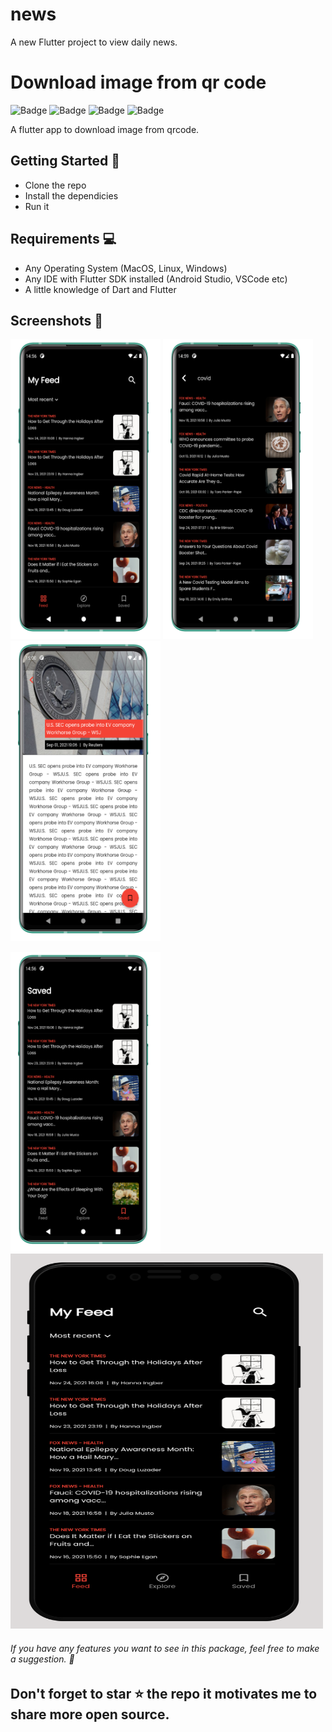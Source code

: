 # news

A new Flutter project to view daily news.

# Download image from qr code

![Badge](https://img.shields.io/badge/build-passing-success) ![Badge](https://img.shields.io/badge/license-MIT-green) ![Badge](https://img.shields.io/badge/dart-v2.13.1-blue) ![Badge](https://img.shields.io/badge/flutter-v2.1.1-blue)

A flutter app to download image from qrcode.

## Getting Started :rocket:

- Clone the repo
- Install the dependicies
- Run it

## Requirements :computer:

- Any Operating System (MacOS, Linux, Windows)
- Any IDE with Flutter SDK installed (Android Studio, VSCode etc)
- A little knowledge of Dart and Flutter

## Screenshots 📸

<p float="left;padding=10px">
  <img src="/screenshots/and.news.feed.png" width="240" height="480"> 
  <img src="/screenshots/and.news.search.png" width="240" height="480"> 
  <img src="/screenshots/and.news.viewer.png" width="240" height="480"> 
</p>
<p float="left;padding=10px">
  <img src="/screenshots/and.news.saved.png" width="240" height="480"> 
  <img src="/screenshots/ios.news.feed.png" width="500" height="600"> 
</p>
                                                                          
###### If you have any features you want to see in this package, feel free to make a suggestion. 🎉

## Don't forget to star ⭐ the repo it motivates me to share more open source.

